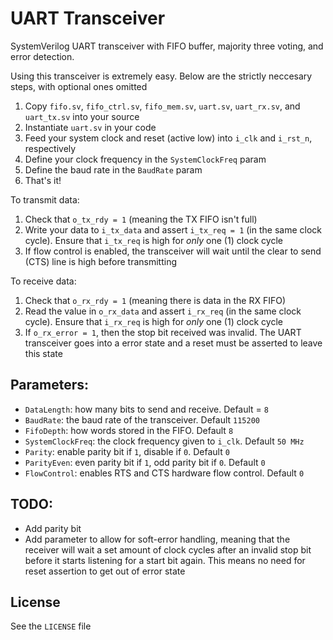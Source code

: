 # UART Transceiver

SystemVerilog UART transceiver with FIFO buffer, majority three voting, and error detection.

Using this transceiver is extremely easy. Below are the strictly neccesary steps, with optional ones omitted
1. Copy `fifo.sv`, `fifo_ctrl.sv`, `fifo_mem.sv`, `uart.sv`, `uart_rx.sv`, and `uart_tx.sv` into your source
2. Instantiate `uart.sv` in your code
3. Feed your system clock and reset (active low) into `i_clk` and `i_rst_n`, respectively
4. Define your clock frequency in the `SystemClockFreq` param
5. Define the baud rate in the `BaudRate` param
6. That's it!

To transmit data:
1. Check that `o_tx_rdy = 1` (meaning the TX FIFO isn't full)
2. Write your data to `i_tx_data` and assert `i_tx_req = 1` (in the same clock cycle). Ensure that `i_tx_req` is high for *only* one (1) clock cycle
3. If flow control is enabled, the transceiver will wait until the clear to send (CTS) line is high before transmitting

To receive data:
1. Check that `o_rx_rdy = 1` (meaning there is data in the RX FIFO)
2. Read the value in `o_rx_data` and assert `i_rx_req` (in the same clock cycle). Ensure that `i_rx_req` is high for *only* one (1) clock cycle
3. If `o_rx_error = 1`, then the stop bit received was invalid. The UART transceiver goes into a error state and a reset must be asserted to leave this state

## Parameters:
- `DataLength`: how many bits to send and receive. Default = `8`
- `BaudRate`: the baud rate of the transceiver. Default `115200`
- `FifoDepth`: how words stored in the FIFO. Default `8`
- `SystemClockFreq`: the clock frequency given to `i_clk`. Default `50 MHz`
- `Parity`: enable parity bit if `1`, disable if `0`. Default `0`
- `ParityEven`: even parity bit if `1`, odd parity bit if `0`. Default `0`
- `FlowControl`: enables RTS and CTS hardware flow control. Default `0`

## TODO:
- Add parity bit
- Add parameter to allow for soft-error handling, meaning that the receiver will wait a set amount of clock cycles after an invalid stop bit before it starts listening for a start bit again. This means no need for reset assertion to get out of error state

## License
See the `LICENSE` file
